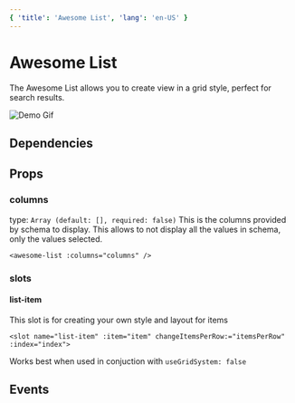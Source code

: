 ```yaml
---
{ 'title': 'Awesome List', 'lang': 'en-US' }
---
```


# Awesome List

The Awesome List allows you to create view in a grid style, perfect for search results.

![Demo Gif]()

## Dependencies

## Props

<ComponentDoc :component="'AwesomeList'" />

### columns

type: `Array (default: [], required: false)`
This is the columns provided by schema to display.
This allows to not display all the values in schema, only the values selected.

```vue
<awesome-list :columns="columns" />
```

### slots

#### list-item

This slot is for creating your own style and layout for items

```
<slot name="list-item" :item="item" changeItemsPerRow:="itemsPerRow" :index="index">
```

Works best when used in conjuction with `useGridSystem: false`

## Events
